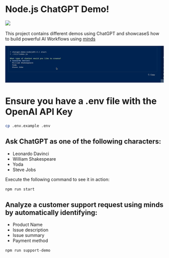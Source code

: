 # Node.js ChatGPT Demo!

[![](https://badgen.net/badge/Run%20this%20/README/5B3ADF?icon=https://runme.dev/img/logo.svg)](https://runme.dev/api/runme?repository=git%40github.com%3ALizzParody%2Fchatgpt-demo.git)

This project contains different demos using ChatGPT and showcaseS how to build powerful AI Workflows
using [minds](https://github.com/dosco/minds)

![demo](demo.gif)

# Ensure you have a .env file with the OpenAI API Key

```bash { background=false interactive=true }
cp .env.example .env
```

## Ask ChatGPT as one of the following characters:

- Leonardo Davinci
- William Shakespeare
- Yoda
- Steve Jobs

Execute the following command to see it in action:

```bash { background=false interactive=true }
npm run start
```

## Analyze a customer support request using minds by automatically identifying:

- Product Name
- Issue description
- Issue summary
- Payment method

```bash { background=true interactive=true }
npm run support-demo
```
